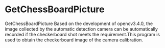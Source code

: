 # GetChessBoardPicture
GetChessBoardPicture
Based on the development of opencv3.4.0, the image collected by the automatic detection camera can be automatically recorded if the checkerboard shot meets the requirement.This program is used to obtain the checkerboard image of the camera calibration.

